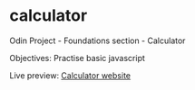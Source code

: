 # calculator
Odin Project - Foundations section - Calculator

Objectives: Practise basic javascript

Live preview: [Calculator website](https://priyanka-111-droid.github.io/calculator/)
